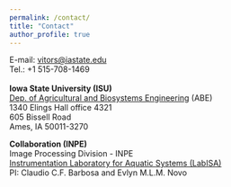 ```yaml
---
permalink: /contact/
title: "Contact"
author_profile: true
---
```


  E-mail: vitors@iastate.edu
  <br />
  Tel.: +1 515-708-1469
  <br />  
**Iowa State University (ISU)**
  <br /> 
  [Dep. of Agricultural and Biosystems Engineering](https://www.abe.iastate.edu/) (ABE)
  <br /> 
  1340 Elings Hall office 4321
  <br /> 
  605 Bissell Road
  <br />
  Ames, IA 50011-3270
  <br />

  
  **Collaboration (INPE)**
  <br />
  Image Processing Division - INPE
  <br />
  [Instrumentation Laboratory for Aquatic Systems (LabISA)](http://www.dpi.inpe.br/labisa/)
  <br />
  PI: Claudio C.F. Barbosa and Evlyn M.L.M. Novo


